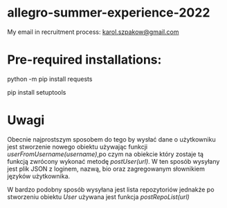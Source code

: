 # allegro-summer-experience-2022

My email in recruitment process: karol.szpakow@gmail.com 

# Pre-required installations:

python -m pip install requests

pip install setuptools





# Uwagi

Obecnie najprostszym sposobem do tego by wysłać dane o użytkowniku jest stworzenie nowego obiektu używając funkcji *userFromUsername(username)*,po czym na obiekcie który zostaje tą funkcją zwrócony wykonać metodę *postUser(url)*. W ten sposób wysyłany jest plik JSON z loginem, nazwą, bio oraz zagregowanym słownikiem języków użytkownika.

W bardzo podobny sposób wysyłana jest lista repozytoriów jednakże po stworzeniu obiektu *User* używana jest funkcja *postRepoList(url)*
